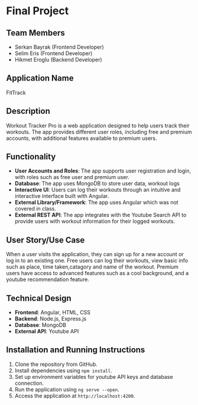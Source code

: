 # Final Project
  ## Team Members
  - Serkan Bayrak (Frontend Developer)
  - Selim Eris (Frontend Developer)
  - Hikmet Eroglu (Backend Developer)

  ## Application Name
  FitTrack

  ## Description
  Workout Tracker Pro is a web application designed to help users track their workouts. The app provides different user roles, including free and premium accounts, with additional features available to premium users.

  ## Functionality
  - **User Accounts and Roles**: The app supports user registration and login, with roles such as free user and premium user. 
  - **Database**: The app uses MongoDB to store user data, workout logs
  - **Interactive UI**: Users can log their workouts through an intuitive and interactive interface built with Angular.
  - **External Library/Framework**: The app uses Angular which was not covered in class.
  - **External REST API**: The app integrates with the Youtube Search API to provide users with workout information for their logged workouts.

  ## User Story/Use Case
  When a user visits the application, they can sign up for a new account or log in to an existing one. Free users can log their workouts, view basic info such as place, time taken,catagory  and name of the workout. Premium users have access to advanced features such as a cool background, and a youtube recommendation feature. 

  ## Technical Design
  - **Frontend**: Angular, HTML, CSS
  - **Backend**: Node.js, Express.js
  - **Database**: MongoDB
  - **External API**: Youtube API

  ## Installation and Running Instructions
  1. Clone the repository from GitHub.
  2. Install dependencies using `npm install`.
  3. Set up environment variables for youtube API keys and database connection.
  4. Run the application using `ng serve --open`.
  5. Access the application at `http://localhost:4200`.

